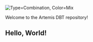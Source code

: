 ![Type=Combination, Color=Mix](https://github.com/Artemis-xyz/dbt/assets/12548832/26b954fb-fcac-4b0d-b409-2861d40bb3c5)

Welcome to the Artemis DBT repository!

## Hello, World!
